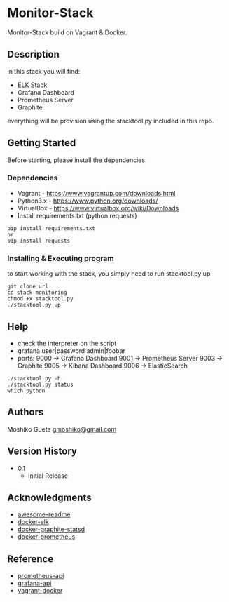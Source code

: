 # Monitor-Stack

Monitor-Stack build on Vagrant & Docker.

## Description

in this stack you will find: 
* ELK Stack
* Grafana Dashboard
* Prometheus Server
* Graphite

everything will be provision using the stacktool.py included in this repo. 

## Getting Started

Before starting, please install the dependencies

### Dependencies

* Vagrant - https://www.vagrantup.com/downloads.html
* Python3.x - https://www.python.org/downloads/
* VirtualBox - https://www.virtualbox.org/wiki/Downloads
* Install requirements.txt (python requests)

```
pip install requirements.txt
or
pip install requests
```

### Installing & Executing program

to start working with the stack, you simply need to run stacktool.py up

```
git clone url
cd stack-monitoring
chmod +x stacktool.py
./stacktool.py up
```

## Help

* check the interpreter on the script
* grafana user|password admin|foobar
* ports:
9000 -> Grafana Dashboard
9001 -> Prometheus Server
9003 -> Graphite
9005 -> Kibana Dashboard
9006 -> ElasticSearch

```
./stacktool.py -h
./stacktool.py status
which python
```

## Authors

Moshiko Gueta gmoshiko@gmail.com

## Version History

* 0.1
    * Initial Release

## Acknowledgments

* [awesome-readme](https://github.com/matiassingers/awesome-readme)
* [docker-elk](https://github.com/deviantony/docker-elk)
* [docker-graphite-statsd](https://github.com/hopsoft/docker-graphite-statsd)
* [docker-prometheus](https://github.com/vegasbrianc/prometheus)

## Reference

* [prometheus-api](https://prometheus.io/docs/prometheus/latest/querying/api/)
* [grafana-api](http://docs.grafana.org/http_api/auth/)
* [vagrant-docker](https://www.vagrantup.com/docs/provisioning/docker.html)